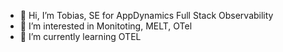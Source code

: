 - 👋 Hi, I’m Tobias, SE for AppDynamics Full Stack Observability 
- 👀 I’m interested in Monitoting, MELT, OTel 
- 🌱 I’m currently learning OTEL
